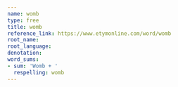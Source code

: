 ```yaml
---
name: womb
type: free
title: womb
reference_link: https://www.etymonline.com/word/womb
root_name: 
root_language: 
denotation: 
word_sums:
- sum: 'Womb + '
  respelling: womb
---
```

